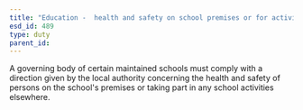 ```yaml
---
title: "Education -  health and safety on school premises or for activities elsewhere"
esd_id: 489
type: duty
parent_id:  
---
```


A governing body of certain maintained schools must comply with a direction given by the local authority concerning the health and safety of persons on the school's premises or taking part in any school activities elsewhere.


